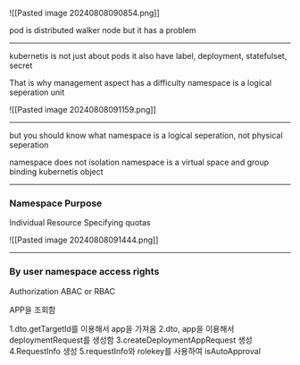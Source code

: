 ![[Pasted image 20240808090854.png]]

pod is distributed walker node 
but it has a problem 

---

kubernetis is not just about pods
it also have label, deployment, statefulset, secret 

That is why management aspect has a difficulty 
namespace is a logical seperation unit 

![[Pasted image 20240808091159.png]]

---

but you should know what namespace is a logical seperation, not physical seperation 

namespace does not isolation 
namespace is a virtual space and group binding kubernetis object

---

### Namespace Purpose 

Individual Resource Specifying quotas

![[Pasted image 20240808091444.png]]

---

### By user namespace access rights 

Authorization 
ABAC or RBAC

APP을 조회함

1.dto.getTargetId를 이용해서 app을 가져옴
2.dto, app을 이용해서 deploymentRequest를 생성함
3.createDeploymentAppRequest 생성
4.RequestInfo 생성
5.requestInfo와 rolekey를 사용하여 isAutoApproval